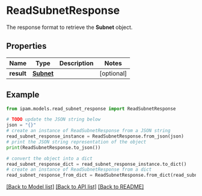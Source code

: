 # ReadSubnetResponse

The response format to retrieve the __Subnet__ object.

## Properties

Name | Type | Description | Notes
------------ | ------------- | ------------- | -------------
**result** | [**Subnet**](Subnet.md) |  | [optional] 

## Example

```python
from ipam.models.read_subnet_response import ReadSubnetResponse

# TODO update the JSON string below
json = "{}"
# create an instance of ReadSubnetResponse from a JSON string
read_subnet_response_instance = ReadSubnetResponse.from_json(json)
# print the JSON string representation of the object
print(ReadSubnetResponse.to_json())

# convert the object into a dict
read_subnet_response_dict = read_subnet_response_instance.to_dict()
# create an instance of ReadSubnetResponse from a dict
read_subnet_response_from_dict = ReadSubnetResponse.from_dict(read_subnet_response_dict)
```
[[Back to Model list]](../README.md#documentation-for-models) [[Back to API list]](../README.md#documentation-for-api-endpoints) [[Back to README]](../README.md)


